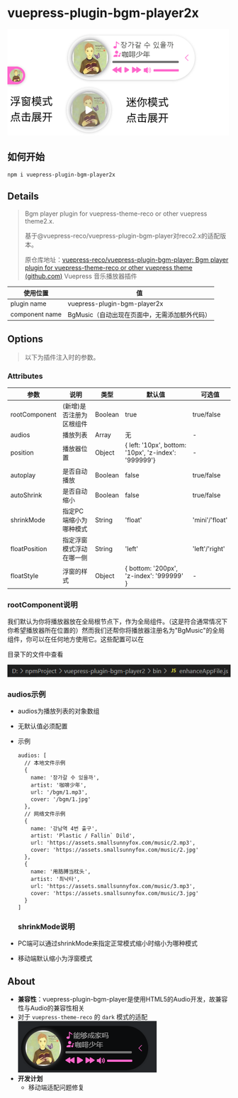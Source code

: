 # vuepress-plugin-bgm-player2x

![demo.png](./images/demo.png)

## 如何开始

```
npm i vuepress-plugin-bgm-player2x
```



## Details

> Bgm player plugin for vuepress-theme-reco or other vuepress theme2.x.  
> 
> 基于@vuepress-reco/vuepress-plugin-bgm-player对reco2.x的适配版本。
> 
> 原仓库地址：[vuepress-reco/vuepress-plugin-bgm-player: Bgm player plugin for vuepress-theme-reco or other vuepress theme (github.com)](https://github.com/vuepress-reco/vuepress-plugin-bgm-player)
> Vuepress 音乐播放器插件

| 使用位置           | 值                            |
| -------------- | ---------------------------- |
| plugin name    | vuepress-plugin-bgm-player2x |
| component name | BgMusic（自动出现在页面中，无需添加额外代码）   |

## Options

> 以下为插件注入时的参数。

### Attributes

| 参数            | 说明            | 类型      | 默认值                                                  | 可选值            |
| ------------- | ------------- | ------- | ---------------------------------------------------- | -------------- |
| rootComponent | (新增)是否注册为区根组件 | Boolean | true                                                 | true/false     |
| audios        | 播放列表          | Array   | 无                                                    | -              |
| position      | 播放器位置         | Object  | { left: '10px', bottom: '10px', 'z-index': '999999'} | -              |
| autoplay      | 是否自动播放        | Boolean | false                                                | true/false     |
| autoShrink    | 是否自动缩小        | Boolean | false                                                | true/false     |
| shrinkMode    | 指定PC端缩小为哪种模式  | String  | 'float'                                              | 'mini'/'float' |
| floatPosition | 指定浮窗模式浮动在哪一侧  | String  | 'left'                                               | 'left'/'right' |
| floatStyle    | 浮窗的样式         | Object  | { bottom: '200px', 'z-index': '999999' }             | -              |

### rootComponent说明



我们默认为你将播放器放在全局根节点下，作为全局组件。（这是符合通常情况下你希望播放器所在位置的）然而我们还帮你将播放器注册名为"BgMusic"的全局组件，你可以在任何地方使用它。这些配置可以在

目录下的文件中查看

![](./images/path.png)

### audios示例

- audios为播放列表的对象数组

- 无默认值必须配置

- 示例
  
  ```
  audios: [
    // 本地文件示例
    {
      name: '장가갈 수 있을까',
      artist: '咖啡少年',
      url: '/bgm/1.mp3',
      cover: '/bgm/1.jpg'
    },
    // 网络文件示例
    {
      name: '강남역 4번 출구',
      artist: 'Plastic / Fallin` Dild',
      url: 'https://assets.smallsunnyfox.com/music/2.mp3',
      cover: 'https://assets.smallsunnyfox.com/music/2.jpg'
    },
    {
      name: '用胳膊当枕头',
      artist: '최낙타',
      url: 'https://assets.smallsunnyfox.com/music/3.mp3',
      cover: 'https://assets.smallsunnyfox.com/music/3.jpg'
    }
  ]  
  ```
  
  ### shrinkMode说明

- PC端可以通过shrinkMode来指定正常模式缩小时缩小为哪种模式

- 移动端默认缩小为浮窗模式

## About

- **兼容性**：vuepress-plugin-bgm-player是使用HTML5的Audio开发，故兼容性与Audio的兼容性相关
- 对于 `vuepress-theme-reco` 的 `dark` 模式的适配  
  ![dark.png](./images/dark.png)
- **开发计划**
  - 移动端适配问题修复
